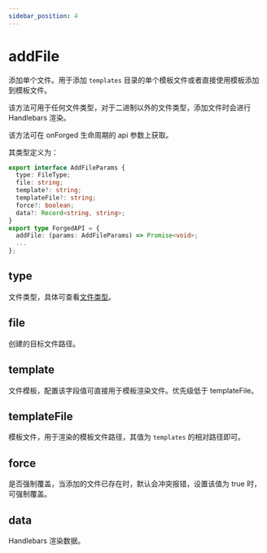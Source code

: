 ```yaml
---
sidebar_position: 4
---
```


# addFile

添加单个文件。用于添加 `templates` 目录的单个模板文件或者直接使用模板添加到模板文件。

该方法可用于任何文件类型，对于二进制以外的文件类型，添加文件时会进行 Handlebars 渲染。

该方法可在 onForged 生命周期的 api 参数上获取。

其类型定义为：

```ts
export interface AddFileParams {
  type: FileType;
  file: string;
  template?: string;
  templateFile?: string;
  force?: boolean;
  data?: Record<string, string>;
}
export type ForgedAPI = {
  addFile: (params: AddFileParams) => Promise<void>;
  ...
};
```

## type

文件类型，具体可查看[文件类型](/docs/apis/generator/plugin/file/introduce#%E6%96%87%E4%BB%B6%E7%B1%BB%E5%9E%8B)。

## file

创建的目标文件路径。

## template

文件模板，配置该字段值可直接用于模板渲染文件。优先级低于 templateFile。

## templateFile

模板文件，用于渲染的模板文件路径，其值为 `templates` 的相对路径即可。

## force

是否强制覆盖，当添加的文件已存在时，默认会冲突报错，设置该值为 true 时，可强制覆盖。

## data

Handlebars 渲染数据。
